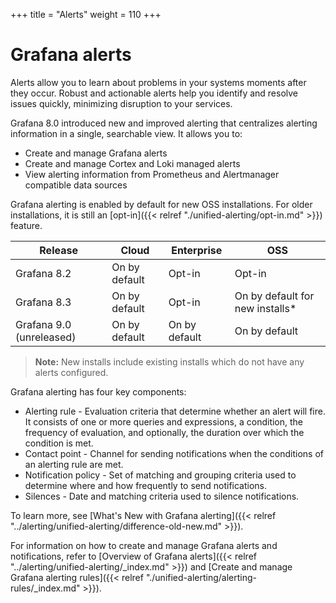 +++
title = "Alerts"
weight = 110
+++

# Grafana alerts

Alerts allow you to learn about problems in your systems moments after they occur. Robust and actionable alerts help you identify and resolve issues quickly, minimizing disruption to your services.

Grafana 8.0 introduced new and improved alerting that centralizes alerting information in a single, searchable view. It allows you to:

- Create and manage Grafana alerts
- Create and manage Cortex and Loki managed alerts
- View alerting information from Prometheus and Alertmanager compatible data sources

Grafana alerting is enabled by default for new OSS installations. For older installations, it is still an [opt-in]({{< relref "./unified-alerting/opt-in.md" >}}) feature.

| Release                  | Cloud         | Enterprise    | OSS                              |
| ------------------------ | ------------- | ------------- | -------------------------------- |
| Grafana 8.2              | On by default | Opt-in        | Opt-in                           |
| Grafana 8.3              | On by default | Opt-in        | On by default for new installs\* |
| Grafana 9.0 (unreleased) | On by default | On by default | On by default                    |

> **Note:** New installs include existing installs which do not have any alerts configured.

Grafana alerting has four key components:

- Alerting rule - Evaluation criteria that determine whether an alert will fire. It consists of one or more queries and expressions, a condition, the frequency of evaluation, and optionally, the duration over which the condition is met.
- Contact point - Channel for sending notifications when the conditions of an alerting rule are met.
- Notification policy - Set of matching and grouping criteria used to determine where and how frequently to send notifications.
- Silences - Date and matching criteria used to silence notifications.

To learn more, see [What's New with Grafana alerting]({{< relref "../alerting/unified-alerting/difference-old-new.md" >}}).

For information on how to create and manage Grafana alerts and notifications, refer to [Overview of Grafana alerts]({{< relref "../alerting/unified-alerting/_index.md" >}}) and [Create and manage Grafana alerting rules]({{< relref "./unified-alerting/alerting-rules/_index.md" >}}).
